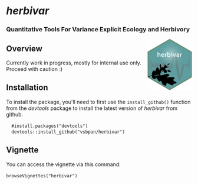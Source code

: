 # *herbivar*
### Quantitative Tools For Variance Explicit Ecology and Herbivory
<img src="man/figures/logo.png" align="right" height="139"/>


## Overview 

Currently work in progress, mostly for internal use only. Proceed with caution :)


## Installation

To install the package, you'll need to first use the `install_github()` function from the *devtools* package to install the latest version of *herbivar* from github. 


```{r}
  #install.packages("devtools")
  devtools::install_github("vsbpan/herbivar")
```
## Vignette

You can access the vignette via this command:

```{r}
browseVignettes("herbivar")
```



